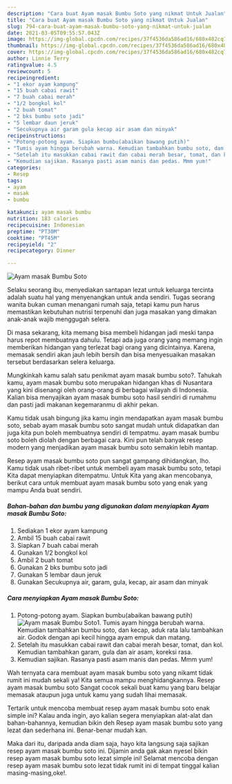 ```yaml
---
description: "Cara buat Ayam masak Bumbu Soto yang nikmat Untuk Jualan"
title: "Cara buat Ayam masak Bumbu Soto yang nikmat Untuk Jualan"
slug: 794-cara-buat-ayam-masak-bumbu-soto-yang-nikmat-untuk-jualan
date: 2021-03-05T09:55:57.043Z
image: https://img-global.cpcdn.com/recipes/37f4536da586ad16/680x482cq70/ayam-masak-bumbu-soto-foto-resep-utama.jpg
thumbnail: https://img-global.cpcdn.com/recipes/37f4536da586ad16/680x482cq70/ayam-masak-bumbu-soto-foto-resep-utama.jpg
cover: https://img-global.cpcdn.com/recipes/37f4536da586ad16/680x482cq70/ayam-masak-bumbu-soto-foto-resep-utama.jpg
author: Linnie Terry
ratingvalue: 4.5
reviewcount: 5
recipeingredient:
- "1 ekor ayam kampung"
- "15 buah cabai rawit"
- "7 buah cabai merah"
- "1/2 bongkol kol"
- "2 buah tomat"
- "2 bks bumbu soto jadi"
- "5 lembar daun jeruk"
- "Secukupnya air garam gula kecap air asam dan minyak"
recipeinstructions:
- "Potong-potong ayam. Siapkan bumbu(abaikan bawang putih)"
- "Tumis ayam hingga berubah warna. Kemudian tambahkan bumbu soto, dan kecap, aduk rata lalu tambahkan air. Godok dengan api kecil hingga ayam empuk dan matang."
- "Setelah itu masukkan cabai rawit dan cabai merah besar, tomat, dan kol. Kemudian tambahkan garam, gula dan air asam, koreksi rasa."
- "Kemudian sajikan. Rasanya pasti asam manis dan pedas. Mmm yum!"
categories:
- Resep
tags:
- ayam
- masak
- bumbu

katakunci: ayam masak bumbu 
nutrition: 183 calories
recipecuisine: Indonesian
preptime: "PT30M"
cooktime: "PT45M"
recipeyield: "2"
recipecategory: Dinner

---
```



![Ayam masak Bumbu Soto](https://img-global.cpcdn.com/recipes/37f4536da586ad16/680x482cq70/ayam-masak-bumbu-soto-foto-resep-utama.jpg)

Selaku seorang ibu, menyediakan santapan lezat untuk keluarga tercinta adalah suatu hal yang menyenangkan untuk anda sendiri. Tugas seorang  wanita bukan cuman menangani rumah saja, tetapi kamu pun harus memastikan kebutuhan nutrisi terpenuhi dan juga masakan yang dimakan anak-anak wajib menggugah selera.

Di masa  sekarang, kita memang bisa membeli hidangan jadi meski tanpa harus repot membuatnya dahulu. Tetapi ada juga orang yang memang ingin memberikan hidangan yang terlezat bagi orang yang dicintainya. Karena, memasak sendiri akan jauh lebih bersih dan bisa menyesuaikan masakan tersebut berdasarkan selera keluarga. 



Mungkinkah kamu salah satu penikmat ayam masak bumbu soto?. Tahukah kamu, ayam masak bumbu soto merupakan hidangan khas di Nusantara yang kini disenangi oleh orang-orang di berbagai wilayah di Indonesia. Kalian bisa menyajikan ayam masak bumbu soto hasil sendiri di rumahmu dan pasti jadi makanan kegemaranmu di akhir pekan.

Kamu tidak usah bingung jika kamu ingin mendapatkan ayam masak bumbu soto, sebab ayam masak bumbu soto sangat mudah untuk didapatkan dan juga kita pun boleh membuatnya sendiri di tempatmu. ayam masak bumbu soto boleh diolah dengan berbagai cara. Kini pun telah banyak resep modern yang menjadikan ayam masak bumbu soto semakin lebih mantap.

Resep ayam masak bumbu soto pun sangat gampang dihidangkan, lho. Kamu tidak usah ribet-ribet untuk membeli ayam masak bumbu soto, tetapi Kita dapat menyiapkan ditempatmu. Untuk Kita yang akan mencobanya, berikut cara untuk membuat ayam masak bumbu soto yang enak yang mampu Anda buat sendiri.

<!--inarticleads1-->

##### Bahan-bahan dan bumbu yang digunakan dalam menyiapkan Ayam masak Bumbu Soto:

1. Sediakan 1 ekor ayam kampung
1. Ambil 15 buah cabai rawit
1. Siapkan 7 buah cabai merah
1. Gunakan 1/2 bongkol kol
1. Ambil 2 buah tomat
1. Gunakan 2 bks bumbu soto jadi
1. Gunakan 5 lembar daun jeruk
1. Gunakan Secukupnya air, garam, gula, kecap, air asam dan minyak




<!--inarticleads2-->

##### Cara menyiapkan Ayam masak Bumbu Soto:

1. Potong-potong ayam. Siapkan bumbu(abaikan bawang putih)
<img src="https://img-global.cpcdn.com/steps/d579942011de540b/160x128cq70/ayam-masak-bumbu-soto-langkah-memasak-1-foto.jpg" alt="Ayam masak Bumbu Soto">1. Tumis ayam hingga berubah warna. Kemudian tambahkan bumbu soto, dan kecap, aduk rata lalu tambahkan air. Godok dengan api kecil hingga ayam empuk dan matang.
1. Setelah itu masukkan cabai rawit dan cabai merah besar, tomat, dan kol. Kemudian tambahkan garam, gula dan air asam, koreksi rasa.
1. Kemudian sajikan. Rasanya pasti asam manis dan pedas. Mmm yum!




Wah ternyata cara membuat ayam masak bumbu soto yang nikamt tidak rumit ini mudah sekali ya! Kita semua mampu menghidangkannya. Resep ayam masak bumbu soto Sangat cocok sekali buat kamu yang baru belajar memasak ataupun juga untuk kamu yang sudah lihai memasak.

Tertarik untuk mencoba membuat resep ayam masak bumbu soto enak simple ini? Kalau anda ingin, ayo kalian segera menyiapkan alat-alat dan bahan-bahannya, kemudian bikin deh Resep ayam masak bumbu soto yang lezat dan sederhana ini. Benar-benar mudah kan. 

Maka dari itu, daripada anda diam saja, hayo kita langsung saja sajikan resep ayam masak bumbu soto ini. Dijamin anda gak akan nyesel bikin resep ayam masak bumbu soto lezat simple ini! Selamat mencoba dengan resep ayam masak bumbu soto lezat tidak rumit ini di tempat tinggal kalian masing-masing,oke!.


